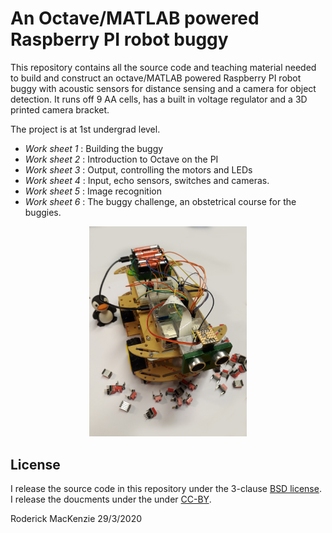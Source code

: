 An Octave/MATLAB powered Raspberry PI robot buggy
=================================================

This repository contains all the source code and teaching material needed to build and construct an octave/MATLAB powered Raspberry PI robot buggy with acoustic sensors for distance sensing and a camera for object detection.  It runs off 9 AA cells, has a built in voltage regulator and a 3D printed camera bracket.

The project is at 1st undergrad level.

- *Work sheet 1* : Building the buggy
- *Work sheet 2* : Introduction to Octave on the PI
- *Work sheet 3* : Output, controlling the motors and LEDs
- *Work sheet 4* : Input, echo sensors, switches and cameras.
- *Work sheet 5* : Image recognition
- *Work sheet 6* : The buggy challenge, an obstetrical course for the buggies.

<p align="center">
<img src="./images/buggy.jpg" width=50%>

</p>

License
-------
I release the source code in this repository under the 3-clause [BSD license](https://en.wikipedia.org/wiki/BSD_licenses).  I release the doucments under the under [CC-BY](https://creativecommons.org/licenses/by/2.0/).

Roderick MacKenzie 29/3/2020
